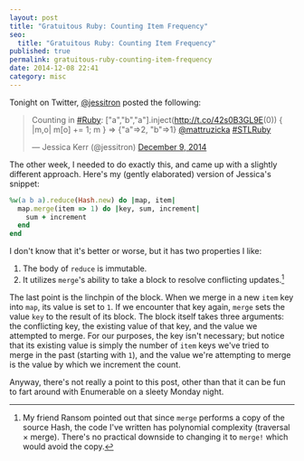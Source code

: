```yaml
---
layout: post
title: "Gratuitous Ruby: Counting Item Frequency"
seo:
  title: "Gratuitous Ruby: Counting Item Frequency"
published: true
permalink: gratuitous-ruby-counting-item-frequency
date: 2014-12-08 22:41
category: misc
---
```


Tonight on Twitter, [@jessitron] posted the following:

<blockquote class="twitter-tweet" lang="en"><p>Counting in <a href="https://twitter.com/hashtag/Ruby?src=hash">#Ruby</a>:&#10;[&quot;a&quot;,&quot;b&quot;,&quot;a&quot;].inject(<a href="http://t.co/42s0B3GL9E">http://t.co/42s0B3GL9E</a>(0)) { |m,o| m[o] += 1; m }&#10; =&gt; {&quot;a&quot;=&gt;2, &quot;b&quot;=&gt;1}&#10;<a href="https://twitter.com/mattruzicka">@mattruzicka</a> <a href="https://twitter.com/hashtag/STLRuby?src=hash">#STLRuby</a></p>&mdash; Jessica Kerr (@jessitron) <a href="https://twitter.com/jessitron/status/542150589728440320">December 9, 2014</a></blockquote>
<script async src="//platform.twitter.com/widgets.js" charset="utf-8"></script>

The other week, I needed to do exactly this, and came up with a slightly different approach.
Here's my (gently elaborated) version of Jessica's snippet:

```ruby
%w(a b a).reduce(Hash.new) do |map, item|
  map.merge(item => 1) do |key, sum, increment|
    sum + increment
  end
end
```

I don't know that it's better or worse, but it has two properties I like:

1. The body of `reduce` is immutable.
1. It utilizes `merge`'s ability to take a block to resolve conflicting updates.[^1]

The last point is the linchpin of the block.
When we merge in a new `item` key into `map`, its value is set to `1`.
If we encounter that key again, `merge` sets the value `key` to the result of its block.
The block itself takes three arguments: the conflicting key, the existing value of that key, and the value we attempted to merge.
For our purposes, the key isn't necessary; but notice that its existing value is simply the number of `item` keys we've tried to merge in the past (starting with `1`), and the value we're attempting to merge is the value by which we increment the count.

Anyway, there's not really a point to this post, other than that it can be fun to fart around with Enumerable on a sleety Monday night.

[@jessitron]: https://twitter.com/jessitron

[^1]: My friend Ransom pointed out that since `merge` performs a copy of the source Hash, the code I've written has polynomial complexity (traversal &times; merge). There's no practical downside to changing it to `merge!` which would avoid the copy.
